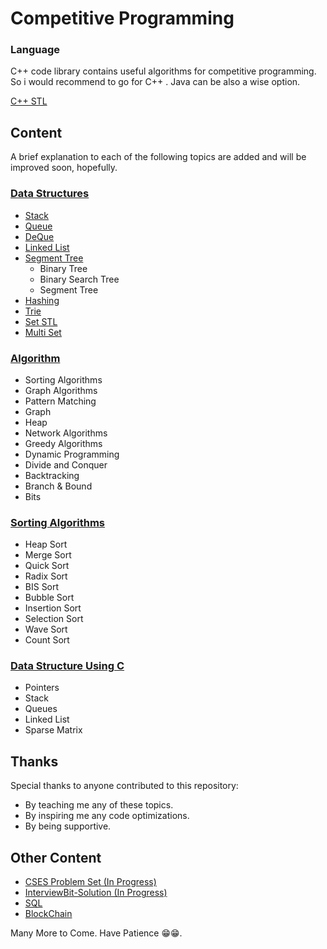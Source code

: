 
# Competitive Programming

### Language
C++ code library contains useful algorithms for competitive programming. So i would recommend to go for C++ . Java can be also a wise option.

[C++ STL](https://github.com/sauravchaudharysc/Programming/tree/main/Novice/C%2B%2B%20Stl)

## Content

A brief explanation to each of the following topics are added and will be improved soon, hopefully.

### [Data Structures](https://github.com/sauravchaudharysc/Programming/tree/main/Novice/Data%20Structure)
- [Stack](https://github.com/sauravchaudharysc/Programming/tree/main/Novice/Data%20Structure/Stack)
- [Queue](https://github.com/sauravchaudharysc/Programming/tree/main/Novice/Data%20Structure/Queue)
- [DeQue](https://github.com/sauravchaudharysc/Programming/tree/main/Novice/Data%20Structure/Deque)
- [Linked List](https://github.com/sauravchaudharysc/Programming/tree/main/Novice/Data%20Structure/Linked%20List)
- [Segment Tree](https://github.com/sauravchaudharysc/Programming/tree/main/Novice/Data%20Structure/Segment%20Tree)
	- Binary Tree
	- Binary Search Tree
	- Segment Tree
- [Hashing](https://github.com/sauravchaudharysc/Programming/tree/main/Novice/Data%20Structure/Hashing)
- [Trie](https://github.com/sauravchaudharysc/Programming/tree/main/Novice/Data%20Structure/Trie)
- [Set STL](https://github.com/sauravchaudharysc/Programming/tree/main/Novice/Data%20Structure/Set%20STL)
- [Multi Set](https://github.com/sauravchaudharysc/Programming/tree/main/Novice/Data%20Structure/MultiSet)

### [Algorithm](https://github.com/sauravchaudharysc/Programming/tree/main/Novice/Algorithm)
- Sorting Algorithms
- Graph Algorithms
- Pattern Matching
- Graph
- Heap
- Network Algorithms
- Greedy Algorithms
- Dynamic Programming
- Divide and Conquer
- Backtracking
- Branch & Bound
- Bits

### [Sorting Algorithms](https://github.com/sauravchaudharysc/Programming/tree/main/Novice/Algorithm/Sorting) 
- Heap Sort
- Merge Sort
- Quick Sort
- Radix Sort
- BIS Sort
- Bubble Sort
- Insertion Sort
- Selection Sort
- Wave Sort
- Count Sort

### [Data Structure Using C](https://github.com/sauravchaudharysc/Programming/tree/main/Novice/Data%20Structure%20Using%20C)

- Pointers
- Stack
- Queues
- Linked List
- Sparse Matrix 

## Thanks
Special thanks to anyone contributed to this repository:
- By teaching me any of these topics.
- By inspiring me any code optimizations.
- By being supportive.

## Other Content

- [CSES Problem Set (In Progress)](https://github.com/sauravchaudharysc/CSES)
- [InterviewBit-Solution (In Progress)](https://github.com/sauravchaudharysc/InterviewBit-Solutions)
- [SQL](https://github.com/sauravchaudharysc/SQL)
- [BlockChain](https://github.com/sauravchaudharysc/BlockChain)

Many More to Come. Have Patience 😁😁. 

